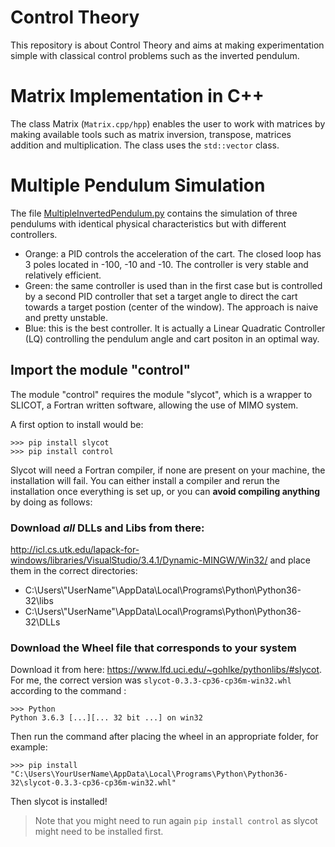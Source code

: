 # Control Theory 
This repository is about Control Theory and aims at making experimentation simple with classical control problems such as the inverted pendulum. 

# Matrix Implementation in C++
The class Matrix (`Matrix.cpp/hpp`) enables the user to work with matrices by making available tools such as matrix inversion, transpose, matrices addition and multiplication. The class uses the `std::vector` class. 

# Multiple Pendulum Simulation
The file [MultipleInvertedPendulum.py](https://github.com/LucasWaelti/Control/blob/master/MultipleInvertedPendulum.py) contains the simulation of three pendulums with identical physical characteristics but with different controllers. 

- Orange: a PID controls the acceleration of the cart. The closed loop has 3 poles located in -100, -10 and -10. The controller is very stable and relatively efficient. 
- Green: the same controller is used than in the first case but is controlled by a second PID controller that set a target angle to direct the cart towards a target postion (center of the window). The approach is naive and pretty unstable. 
- Blue: this is the best controller. It is actually a Linear Quadratic Controller (LQ) controlling the pendulum angle and cart positon in an optimal way. 

## Import the module "control"
The module "control" requires the module "slycot", which is a wrapper to SLICOT, a Fortran written software, allowing the use of MIMO system. 

A first option to install would be: 
```
>>> pip install slycot
>>> pip install control
```
Slycot will need a Fortran compiler, if none are present on your machine, the installation will fail. You can either install a compiler and rerun the installation once everything is set up, or you can **avoid compiling anything** by doing as follows: 

### Download *all* DLLs and Libs from there:
http://icl.cs.utk.edu/lapack-for-windows/libraries/VisualStudio/3.4.1/Dynamic-MINGW/Win32/
and place them in the correct directories:
- C:\Users\\"UserName"\AppData\Local\Programs\Python\Python36-32\libs
- C:\Users\\"UserName"\AppData\Local\Programs\Python\Python36-32\DLLs

### Download the Wheel file that corresponds to your system
Download it from here: https://www.lfd.uci.edu/~gohlke/pythonlibs/#slycot.
For me, the correct version was `slycot-0.3.3-cp36-cp36m-win32.whl` according to the command :
```
>>> Python
Python 3.6.3 [...][... 32 bit ...] on win32
```
Then run the command after placing the wheel in an appropriate folder, for example:
```
>>> pip install "C:\Users\YourUserName\AppData\Local\Programs\Python\Python36-32\slycot-0.3.3-cp36-cp36m-win32.whl"
```
Then slycot is installed!
> Note that you might need to run again `pip install control` as slycot might need to be installed first. 
